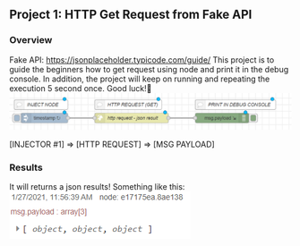 ## Project 1: HTTP Get Request from Fake API
### Overview
Fake API: https://jsonplaceholder.typicode.com/guide/
This project is to guide the beginners how to get request using node and print it in the debug console.
In addition, the project will keep on running and repeating the execution 5 second once. Good luck!🤗
<img src="https://github.com/Derrick-Tan-D-WEBDEV/node-red-example/blob/main/noderedproject/img/p1%231.PNG">

[INJECTOR #1] => [HTTP REQUEST] => [MSG PAYLOAD]

### Results
It will returns a json results!
Something like this:
<img src="https://github.com/Derrick-Tan-D-WEBDEV/node-red-example/blob/main/noderedproject/img/p1%232.PNG">